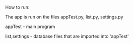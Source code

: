 How to run:

The app is run on the files appTest.py, list.py, settings.py 

appTest - main program

list,settings - database files that are imported into 'appTest'
